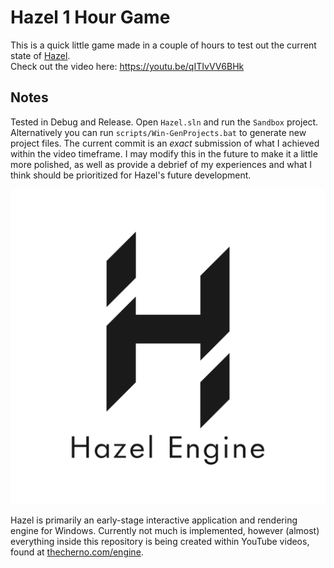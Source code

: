 # Hazel 1 Hour Game

This is a quick little game made in a couple of hours to test out the current state of [Hazel](https://github.com/TheCherno/Hazel).<br/>Check out the video here: https://youtu.be/qITIvVV6BHk

## Notes
Tested in Debug and Release. Open `Hazel.sln` and run the `Sandbox` project. Alternatively you can run `scripts/Win-GenProjects.bat` to generate new project files. The current commit is an _exact_ submission of what I achieved within the video timeframe. I may modify this in the future to make it a little more polished, as well as provide a debrief of my experiences and what I think should be prioritized for Hazel's future development.

![Hazel](/Resources/Branding/Hazel_Logo_Text_Light_Square.png?raw=true "Hazel")

Hazel is primarily an early-stage interactive application and rendering engine for Windows. Currently not much is implemented, however (almost) everything inside this repository is being created within YouTube videos, found at [thecherno.com/engine](https://thecherno.com/engine). 